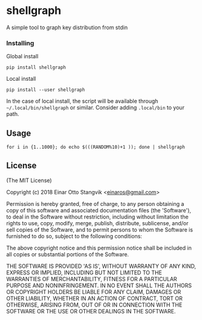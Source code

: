 # shellgraph #

A simple tool to graph key distribution from stdin

### Installing ###

Global install

`pip install shellgraph`

Local install

`pip install --user shellgraph`

In the case of local install, the script will be available through `~/.local/bin/shellgraph` or similar. Consider adding `.local/bin` to your path.

## Usage ##

`for i in {1..1000}; do echo $(((RANDOM%10)+1 )); done | shellgraph`

## License ##

(The MIT License)

Copyright (c) 2018 Einar Otto Stangvik &lt;einaros@gmail.com&gt;

Permission is hereby granted, free of charge, to any person obtaining
a copy of this software and associated documentation files (the
'Software'), to deal in the Software without restriction, including
without limitation the rights to use, copy, modify, merge, publish,
distribute, sublicense, and/or sell copies of the Software, and to
permit persons to whom the Software is furnished to do so, subject to
the following conditions:

The above copyright notice and this permission notice shall be
included in all copies or substantial portions of the Software.

THE SOFTWARE IS PROVIDED 'AS IS', WITHOUT WARRANTY OF ANY KIND,
EXPRESS OR IMPLIED, INCLUDING BUT NOT LIMITED TO THE WARRANTIES OF
MERCHANTABILITY, FITNESS FOR A PARTICULAR PURPOSE AND NONINFRINGEMENT.
IN NO EVENT SHALL THE AUTHORS OR COPYRIGHT HOLDERS BE LIABLE FOR ANY
CLAIM, DAMAGES OR OTHER LIABILITY, WHETHER IN AN ACTION OF CONTRACT,
TORT OR OTHERWISE, ARISING FROM, OUT OF OR IN CONNECTION WITH THE
SOFTWARE OR THE USE OR OTHER DEALINGS IN THE SOFTWARE.
